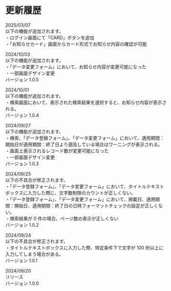 # 更新履歴

2025/03/07  
以下の機能が追加されます。  
・ログイン画面にて「CARD」ボタンを追加  
・「お知らせカード」画面からカード形式でお知らせ内容の確認が可能  

2024/10/03  
以下の機能が追加されます。  
・「データ変更フォーム」において、お知らせ内容が変更可能になった  
・一部画面デザイン変更  
バージョン 1.0.5  

2024/10/01  
以下の機能が追加されます。  
・検索画面において、表示された検索結果を選択すると、お知らせ内容が表示される。  
バージョン 1.0.4  

2024/09/27  
以下の機能が追加されます。  
・検索、「データ登録フォーム」、「データ変更フォーム」において、適用期間：開始日が適用期間：終了日より遡及している場合はワーニングが表示される。  
・画面上表示されるレコード数が変更可能になった  
・一部画面デザイン変更  
バージョン 1.0.3  

2024/09/25  
以下の不具合が修正されます。  
・「データ登録フォーム」、「データ変更フォーム」において、タイトルテキストボックスに入力した際に、文字数制限のカウントが正しくない。  
・「データ登録フォーム」、「データ変更フォーム」において、掲載日、適用期間：開始日、適用期間：終了日の日時フォーマットチェックの設定が正しくない。  
・検索結果が 0 件の場合、ページ数の表示が正しくない  
バージョン 1.0.2  

2024/09/24  
以下の不具合が修正されます。  
・タイトルテキストボックスに入力した際、特定条件下で文字が 100 桁以上に入力してしまう場合がある。  
バージョン 1.0.1  

2024/09/20  
リリース  
バージョン 1.0.0  
